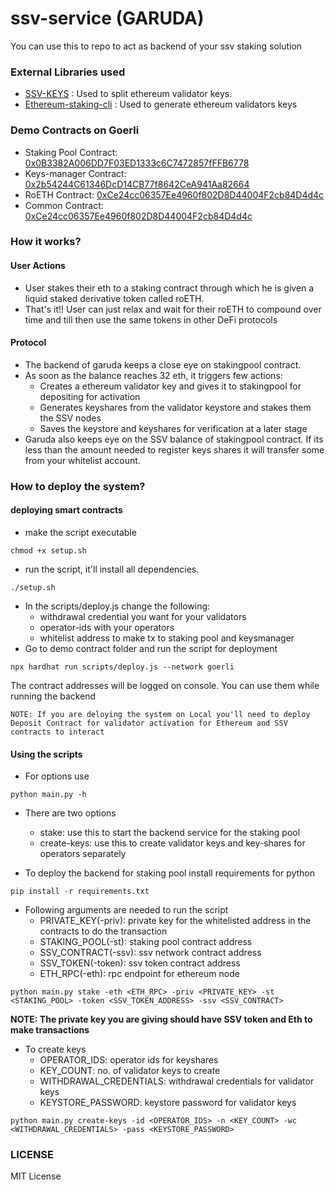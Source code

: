 # ssv-service (GARUDA)
You can use this to repo to act as backend of your ssv staking solution

### External Libraries used
- [SSV-KEYS](https://github.com/bloxapp/ssv-keys.git) : Used to split ethereum validator keys.
- [Ethereum-staking-cli](https://github.com/ethereum/staking-deposit-cli.git) : Used to generate ethereum validators keys

### Demo Contracts on Goerli
- Staking Pool Contract: [0x0B3382A006DD7F03ED1333c6C7472857fFFB6778](https://goerli.etherscan.io/address/0x0B3382A006DD7F03ED1333c6C7472857fFFB6778#code)
- Keys-manager Contract: [0x2b54244C61346DcD14CB77f8642CeA941Aa82664](https://goerli.etherscan.io/address/0x2b54244C61346DcD14CB77f8642CeA941Aa82664#code)
- RoETH Contract: [0xCe24cc06357Ee4960f802D8D44004F2cb84D4d4c](https://goerli.etherscan.io/address/0xCe24cc06357Ee4960f802D8D44004F2cb84D4d4c#code)
- Common Contract: [0xCe24cc06357Ee4960f802D8D44004F2cb84D4d4c](https://goerli.etherscan.io/address/0xCe24cc06357Ee4960f802D8D44004F2cb84D4d4c#code)


### How it works?
#### User Actions
- User stakes their eth to a staking contract through which he is given a liquid staked derivative token called roETH.
- That's it!! User can just relax and wait for their roETH to compound over time and till then use the same tokens in other DeFi protocols

#### Protocol
- The backend of garuda keeps a close eye on stakingpool contract. 
- As soon as the balance reaches 32 eth, it triggers few actions:
  - Creates a ethereum validator key and gives it to stakingpool for depositing for activation
  - Generates keyshares from the validator keystore and stakes them the SSV nodes
  - Saves the keystore and keyshares for verification at a later stage
- Garuda also keeps eye on the SSV balance of stakingpool contract. If its less than the amount needed to register keys shares it will transfer some from your whitelist account.

### How to deploy the system?
#### deploying smart contracts
- make the script executable
```
chmod +x setup.sh
```
- run the script, it'll install all dependencies.
```
./setup.sh
```
- In the scripts/deploy.js change the following:
  - withdrawal credential you want for your validators
  - operator-ids with your operators
  - whitelist address to make tx to staking pool and keysmanager
- Go to demo contract folder and run the script for deployment
```
npx hardhat run scripts/deploy.js --network goerli
```

The contract addresses will be logged on console. You can use them while running the backend

```
NOTE: If you are deloying the system on Local you'll need to deploy Deposit Contract for validator activation for Ethereum and SSV contracts to interact
```

#### Using the scripts

- For options use 
```
python main.py -h
```
- There are two options
  - stake: use this to start the backend service for the staking pool
  - create-keys: use this to create validator keys and key-shares for operators separately
  
- To deploy the backend for staking pool install requirements for python
```
pip install -r requirements.txt
```
- Following arguments are needed to run the script
  - PRIVATE_KEY(-priv): private key for the whitelisted address in the contracts to do the transaction
  - STAKING_POOL(-st): staking pool contract address 
  - SSV_CONTRACT(-ssv): ssv network contract address
  - SSV_TOKEN(-token): ssv token contract address
  - ETH_RPC(-eth): rpc endpoint for ethereum node
```
python main.py stake -eth <ETH_RPC> -priv <PRIVATE_KEY> -st <STAKING_POOL> -token <SSV_TOKEN_ADDRESS> -ssv <SSV_CONTRACT>
```
**NOTE: The private key you are giving should have SSV token and Eth to make transactions**

- To create keys
  - OPERATOR_IDS: operator ids for keyshares
  - KEY_COUNT: no. of validator keys to create
  - WITHDRAWAL_CREDENTIALS: withdrawal credentials for validator keys
  - KEYSTORE_PASSWORD: keystore password for validator keys
```
python main.py create-keys -id <OPERATOR_IDS> -n <KEY_COUNT> -wc <WITHDRAWAL_CREDENTIALS> -pass <KEYSTORE_PASSWORD>
```

### LICENSE

MIT License
